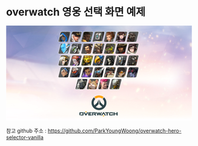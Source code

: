 # overwatch 영웅 선택 화면 예제 

![demo화면](./demo.png)


참고 github 주소 : https://github.com/ParkYoungWoong/overwatch-hero-selector-vanilla